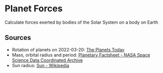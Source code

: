 # Planet Forces
Calculate forces exerted by bodies of the Solar System on a body on Earth

## Sources
- Rotation of planets on 2022-03-20: [The Planets Today](https://www.theplanetstoday.com/)
- Mass, orbital radius and period: [Planetary Factsheet - NASA Space Science Data Coordinated Archive](https://nssdc.gsfc.nasa.gov/planetary/factsheet/)
- Sun radius: [Sun - Wikipedia](https://en.wikipedia.org/wiki/Sun)